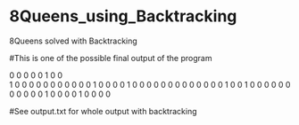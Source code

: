 # 8Queens_using_Backtracking
8Queens solved with Backtracking

#This is one of the possible final output of the program

0 0 0 0 0 1 0 0 </br>
1 0 0 0 0 0 0 0 
0 0 0 0 1 0 0 0 
0 1 0 0 0 0 0 0 
0 0 0 0 0 0 0 1 
0 0 1 0 0 0 0 0 
0 0 0 0 0 0 1 0 
0 0 0 1 0 0 0 0 

#See output.txt for whole output with backtracking
